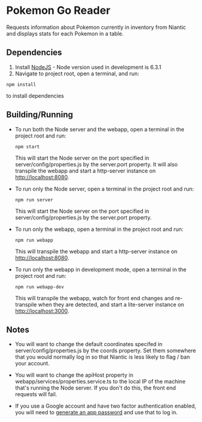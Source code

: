 Pokemon Go Reader
=================
Requests information about Pokemon currently in inventory from Niantic and displays stats for each Pokemon in a table.

Dependencies
------------
1. Install [NodeJS](https://nodejs.org/) - Node version used in development is 6.3.1
2. Navigate to project root, open a terminal, and run:

  `npm install` 

  to install dependencies

   
Building/Running
----------------
* To run both the Node server and the webapp, open a terminal in the project root and run:
  
  `npm start`

  This will start the Node server on the port specified in server/config/properties.js by the server.port property. It will also transpile the webapp and start a http-server instance on [http://localhost:8080](http://localhost:8080).

* To run only the Node server, open a terminal in the project root and run:

  `npm run server`

  This will start the Node server on the port specified in server/config/properties.js by the server.port property.

* To run only the webapp, open a terminal in the project root and run: 

  `npm run webapp`

  This will transpile the webapp and start a http-server instance on [http://localhost:8080](http://localhost:8080).

* To run only the webapp in development mode, open a terminal in the project root and run:

  `npm run webapp-dev`

  This will transpile the webapp, watch for front end changes and re-transpile when they are detected, and start a lite-server instance on [http://localhost:3000](http://localhost:3000).

Notes
-----
* You will want to change the default coordinates specifed in server/config/properties.js by the coords property. Set them somewhere that you would normally log in so that Niantic is less likely to flag / ban your account.

* You will want to change the apiHost property in webapp/services/properties.service.ts to the local IP of the machine that's running the Node server. If you don't do this, the front end requests will fail.

* If you use a Google account and have two factor authentication enabled, you will need to [generate an app password](https://security.google.com/settings/security/apppasswords) and use that to log in. 